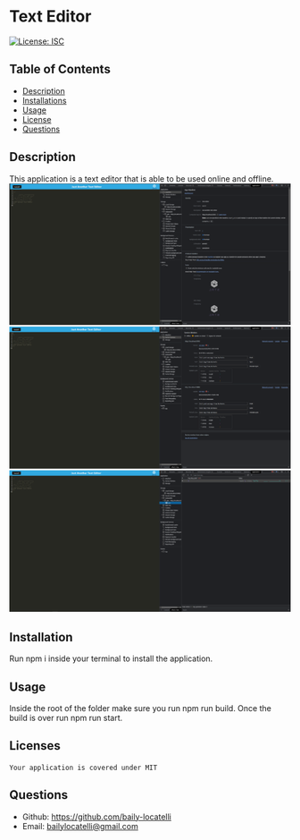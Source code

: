 # Text Editor

  [![License: ISC](https://img.shields.io/badge/License-MIT-blue.svg)](https://opensource.org/licenses/MIT)
  
  ## Table of Contents
  * [Description](#description)
  * [Installations](#installation)
  * [Usage](#usage)
  * [License](#license)
  * [Questions](#questions)

  ## Description
  This application is a text editor that is able to be used online and offline.
  ![jate](./assets/images/jate.PNG)
  ![jate](./assets/images/jate2.PNG)
  ![jate](./assets/images/jate3.PNG)

  ## Installation
  Run npm i inside your terminal to install the application.

  ## Usage
  Inside the root of the folder make sure you run npm run build. Once the build is over run npm run start.

  ## Licenses
    Your application is covered under MIT

  ## Questions
  * Github: https://github.com/baily-locatelli
  * Email: bailylocatelli@gmail.com